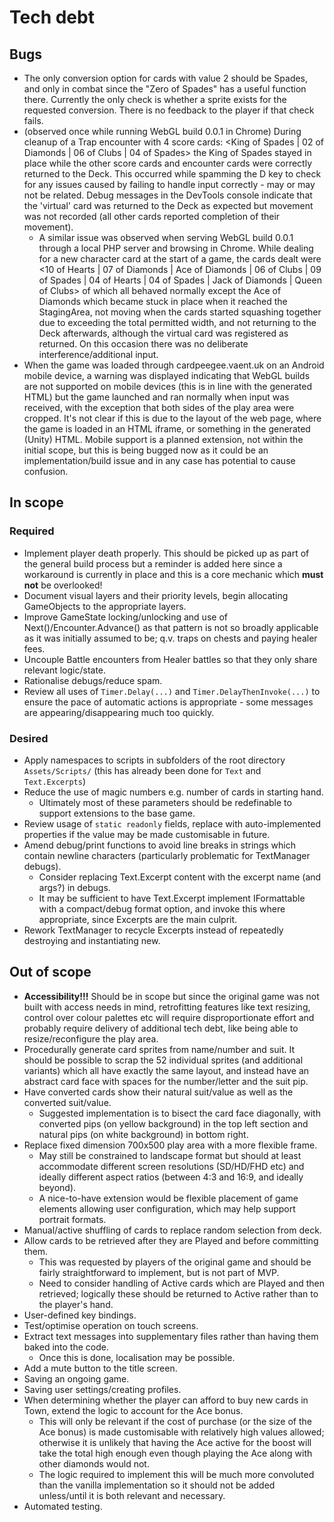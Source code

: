 # Tech debt

## Bugs

- The only conversion option for cards with value 2 should be Spades, and only in combat since the "Zero of Spades" has a useful function there. Currently the only check is whether a sprite exists for the requested conversion. There is no feedback to the player if that check fails.
- (observed once while running WebGL build 0.0.1 in Chrome) During cleanup of a Trap encounter with 4 score cards: <King of Spades | 02 of Diamonds | 06 of Clubs | 04 of Spades> the King of Spades stayed in place while the other score cards and encounter cards were correctly returned to the Deck. This occurred while spamming the D key to check for any issues caused by failing to handle input correctly - may or may not be related. Debug messages in the DevTools console indicate that the 'virtual' card was returned to the Deck as expected but movement was not recorded (all other cards reported completion of their movement).
  - A similar issue was observed when serving WebGL build 0.0.1 through a local PHP server and browsing in Chrome. While dealing for a new character card at the start of a game, the cards dealt were <10 of Hearts | 07 of Diamonds | Ace of Diamonds | 06 of Clubs | 09 of Spades | 04 of Hearts | 04 of Spades | Jack of Diamonds | Queen of Clubs> of which all behaved normally except the Ace of Diamonds which became stuck in place when it reached the StagingArea, not moving when the cards started squashing together due to exceeding the total permitted width, and not returning to the Deck afterwards, although the virtual card was registered as returned. On this occasion there was no deliberate interference/additional input.
- When the game was loaded through cardpeegee.vaent.uk on an Android mobile device, a warning was displayed indicating that WebGL builds are not supported on mobile devices (this is in line with the generated HTML) but the game launched and ran normally when input was received, with the exception that both sides of the play area were cropped. It's not clear if this is due to the layout of the web page, where the game is loaded in an HTML iframe, or something in the generated (Unity) HTML. Mobile support is a planned extension, not within the initial scope, but this is being bugged now as it could be an implementation/build issue and in any case has potential to cause confusion.

## In scope

### Required

- Implement player death properly. This should be picked up as part of the general build process but a reminder is added here since a workaround is currently in place and this is a core mechanic which **must not** be overlooked!
- Document visual layers and their priority levels, begin allocating GameObjects to the appropriate layers.
- Improve GameState locking/unlocking and use of Next()/Encounter.Advance() as that pattern is not so broadly applicable as it was initially assumed to be; q.v. traps on chests and paying healer fees.
- Uncouple Battle encounters from Healer battles so that they only share relevant logic/state.
- Rationalise debugs/reduce spam.
- Review all uses of `Timer.Delay(...)` and `Timer.DelayThenInvoke(...)` to ensure the pace of automatic actions is appropriate - some messages are appearing/disappearing much too quickly.

### Desired

- Apply namespaces to scripts in subfolders of the root directory `Assets/Scripts/` (this has already been done for `Text` and `Text.Excerpts`)
- Reduce the use of magic numbers e.g. number of cards in starting hand.
  - Ultimately most of these parameters should be redefinable to support extensions to the base game.
- Review usage of `static readonly` fields, replace with auto-implemented properties if the value may be made customisable in future.
- Amend debug/print functions to avoid line breaks in strings which contain newline characters (particularly problematic for TextManager debugs).
  - Consider replacing Text.Excerpt content with the excerpt name (and args?) in debugs.
  - It may be sufficient to have Text.Excerpt implement IFormattable with a compact/debug format option, and invoke this where appropriate, since Excerpts are the main culprit.
- Rework TextManager to recycle Excerpts instead of repeatedly destroying and instantiating new.

## Out of scope

- **Accessibility!!!** Should be in scope but since the original game was not built with access needs in mind, retrofitting features like text resizing, control over colour palettes etc will require disproportionate effort and probably require delivery of additional tech debt, like being able to resize/reconfigure the play area.
- Procedurally generate card sprites from name/number and suit. It should be possible to scrap the 52 individual sprites (and additional variants) which all have exactly the same layout, and instead have an abstract card face with spaces for the number/letter and the suit pip.
- Have converted cards show their natural suit/value as well as the converted suit/value.
  - Suggested implementation is to bisect the card face diagonally, with converted pips (on yellow background) in the top left section and natural pips (on white background) in bottom right.
- Replace fixed dimension 700x500 play area with a more flexible frame.
  - May still be constrained to landscape format but should at least accommodate different screen resolutions (SD/HD/FHD etc) and ideally different aspect ratios (between 4:3 and 16:9, and ideally beyond).
  - A nice-to-have extension would be flexible placement of game elements allowing user configuration, which may help support portrait formats.
- Manual/active shuffling of cards to replace random selection from deck.
- Allow cards to be retrieved after they are Played and before committing them.
  - This was requested by players of the original game and should be fairly straightforward to implement, but is not part of MVP.
  - Need to consider handling of Active cards which are Played and then retrieved; logically these should be returned to Active rather than to the player's hand.
- User-defined key bindings.
- Test/optimise operation on touch screens.
- Extract text messages into supplementary files rather than having them baked into the code.
  - Once this is done, localisation may be possible.
- Add a mute button to the title screen.
- Saving an ongoing game.
- Saving user settings/creating profiles.
- When determining whether the player can afford to buy new cards in Town, extend the logic to account for the Ace bonus.
  - This will only be relevant if the cost of purchase (or the size of the Ace bonus) is made customisable with relatively high values allowed; otherwise it is unlikely that having the Ace active for the boost will take the total high enough even though playing the Ace along with other diamonds would not.
  - The logic required to implement this will be much more convoluted than the vanilla implementation so it should not be added unless/until it is both relevant and necessary.
- Automated testing.
